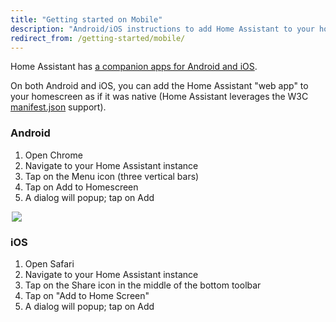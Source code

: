```yaml
---
title: "Getting started on Mobile"
description: "Android/iOS instructions to add Home Assistant to your homescreen."
redirect_from: /getting-started/mobile/
---
```


Home Assistant has [a companion apps for Android and iOS](/docs/ecosystem/ios/).

On both Android and iOS, you can add the Home Assistant "web app" to your homescreen as if it was native (Home Assistant leverages the W3C [manifest.json](https://w3c.github.io/manifest/) support).

### Android

  1. Open Chrome
  2. Navigate to your Home Assistant instance
  3. Tap on the Menu icon (three vertical bars)
  4. Tap on Add to Homescreen
  5. A dialog will popup; tap on Add

<p class='img' style='max-width:500px; margin-left: auto; margin-right: auto;'>
<img src='/images/screenshots/android-homescreen-guide.gif' />
</p>

### iOS

  1. Open Safari
  2. Navigate to your Home Assistant instance
  3. Tap on the Share icon in the middle of the bottom toolbar
  4. Tap on "Add to Home Screen"
  5. A dialog will popup; tap on Add
